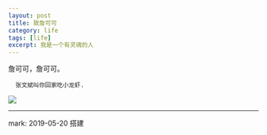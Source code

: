 ```yaml
---
layout: post
title: 致詹可可
category: life
tags: [life]
excerpt: 我是一个有灵魂的人
---
```


詹可可，詹可可。
      
      张文斌叫你回家吃小龙虾.
 
![](https://timgsa.baidu.com/timg?image&quality=80&size=b9999_10000&sec=1558353006776&di=c5918a63a8e084c7578807d5e3e8f903&imgtype=0&src=http%3A%2F%2Fku.90sjimg.com%2Felement_origin_min_pic%2F17%2F05%2F17%2F9bc30f33c04c160ebac60ecbdffba679.jpg)
      

------------

mark:
  2019-05-20 搭建
